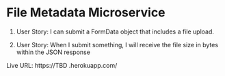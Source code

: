 # File Metadata Microservice
1. User Story: I can submit a FormData object that includes a file upload.

2. User Story: When I submit something, I will receive the file size in bytes within the JSON response



Live URL: https://TBD    .herokuapp.com/
